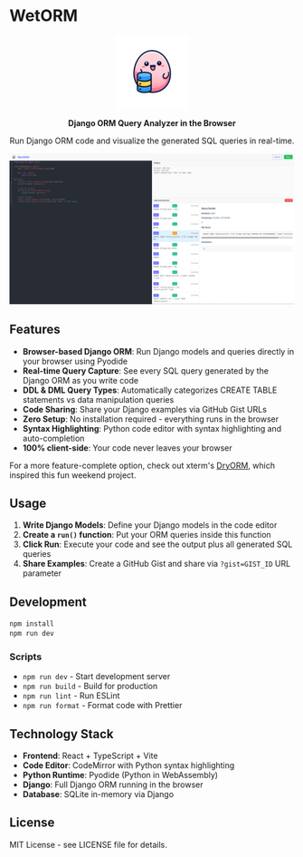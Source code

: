 # WetORM

<div align="center">
  <img src="misc/logo_medium.png" alt="WetORM Logo" width="128" height="128">
  
  **Django ORM Query Analyzer in the Browser**
  
  Run Django ORM code and visualize the generated SQL queries in real-time.
</div>

![WetORM Screenshot](misc/screenshot_1.png)

## Features

- **Browser-based Django ORM**: Run Django models and queries directly in your browser using Pyodide
- **Real-time Query Capture**: See every SQL query generated by the Django ORM as you write code
- **DDL & DML Query Types**: Automatically categorizes CREATE TABLE statements vs data manipulation queries
- **Code Sharing**: Share your Django examples via GitHub Gist URLs
- **Zero Setup**: No installation required - everything runs in the browser
- **Syntax Highlighting**: Python code editor with syntax highlighting and auto-completion
- **100% client-side**: Your code never leaves your browser

For a more feature-complete option, check out xterm's [DryORM][], which
inspired this fun weekend project.

## Usage

1. **Write Django Models**: Define your Django models in the code editor
2. **Create a `run()` function**: Put your ORM queries inside this function
3. **Click Run**: Execute your code and see the output plus all generated SQL queries
4. **Share Examples**: Create a GitHub Gist and share via `?gist=GIST_ID` URL parameter

## Development

```bash
npm install
npm run dev
```

### Scripts

- `npm run dev` - Start development server
- `npm run build` - Build for production
- `npm run lint` - Run ESLint
- `npm run format` - Format code with Prettier

## Technology Stack

- **Frontend**: React + TypeScript + Vite
- **Code Editor**: CodeMirror with Python syntax highlighting
- **Python Runtime**: Pyodide (Python in WebAssembly)
- **Django**: Full Django ORM running in the browser
- **Database**: SQLite in-memory via Django

## License

MIT License - see LICENSE file for details.

[DryORM]: https://github.com/omaraboumrad/dryorm

